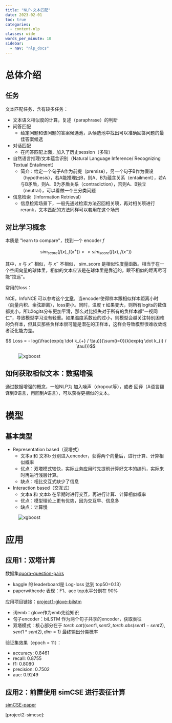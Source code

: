 ```yaml
---
title: "NLP-文本匹配"
date: 2023-02-01
toc: true
categories:
  - content-nlp
classes: wide
words_per_minute: 10
sidebar:
  - nav: "nlp_docs"
---
```


# 总体介绍

## 任务

文本匹配任务，含有较多任务：
- 文本语义相似度的计算，复述（paraphrase）的判断
- 问答匹配
  - 给定问题和该问题的答案候选池，从候选池中找出可以准确回答问题的最佳答案候选
- 对话匹配
  - 在问答匹配上面，加入了历史session（多轮）
- 自然语言推理/文本蕴含识别（Natural Language Inference/ Recognizing Textual Entailment）
  - 简介：给定一个句子A作为前提（premise），另一个句子B作为假设（hypothesis），若A能推理出B，则A、B为蕴含关系（entailment），若A与B矛盾，则A、B为矛盾关系（contradiction），否则A、B独立（neutral），可以看做一个三分类问题
- 信息检索（Information Retrieval）
  - 信息检索场景下，一般先通过检索方法召回相关项，再对相关项进行rerank，文本匹配的方法同样可以套用在这个场景

## 对比学习概念

本质是 "learn to compare"，找到一个 encoder $f$

$$ sim_{score}(f(x), f(x^{+})) >> sim_{score}(f(x), f(x^{-})) $$

其中，$x$ 与 $x^{+}$ 相似，与 $x^{-}$ 不相似， sim_score 是相似性度量函数。相当于在一个空间向量的球体里，相似的文本应该是在球体里是靠近的，跟不相似的距离尽可能"拉远"。

常用的loss：

NCE，InfoNCE 可以参考这个[文章](https://zhuanlan.zhihu.com/p/506544456)，当encoder使得样本跟相似样本距离小时（向量内积、余弦距离），loss更小。同时，温度 $\tau$ 如果变大，则所有logits的数值都变小，所以logits分布更加平滑，那么对比损失对于所有的负样本都"一视同仁"，导致模型学习没有轻重。如果温度系数设的过小，则模型会越关注特别困难的负样本，但其实那些负样本很可能是潜在的正样本，这样会导致模型很难收敛或者泛化能力差。

$$ Loss = - log(\frac{exp(q \dot k_{+} / \tau)}{\sum{i=0}{k}exp(q \dot k_{i} / \tau)})$$

<figure>
  <img src="{{ '/assets/images/nlp-ner1-nce-img1.png' | relative_url }}" alt="xgboost"  class="center" style="max-height:600px; max-width:800px">
</figure>

## 如何获取相似文本：数据增强

通过数据增强的概念，一般NLP为 加入噪声（dropout等），或者 回译（A语言翻译到B语言，再回到A语言），可以获得更相似的文本。

# 模型

## 基本类型

- Representation based（双塔式）
  - 文本a 和 文本b 分别进入encoder，获得两个向量后，进行计算、计算相似概率
  - 优点：双塔模式较快，实际业务应用时先提前计算好文本的编码，实际来时再进行浅层计算。
  - 缺点：相比交互式缺少了信息
- Interaction based（交互式）
  - 文本a 和 文本b 在早期时进行交互，再进行计算、计算相似概率
  - 优点：模型理论上更有优势，因为交互早、信息多
  - 缺点：计算慢

<figure>
  <img src="{{ '/assets/images/nlp-pairlearn-img1.png' | relative_url }}" alt="xgboost"  class="center" style="max-height:600px; max-width:800px">
</figure>

# 应用

## 应用1：双塔计算

数据集[quora-question-pairs]
- kaggle 的 leaderboard是 Log-loss 达到 top50=0.13）
- paperwithcode 表现：F1、acc top水平分别在 90%

应用项目链接：[project1-glove-bilstm] 
- 词emb：glove作为emb先验知识
- 句子encoder：biLSTM 作为两个句子共享的encoder，获取表征
- 双塔模式：核心部分在于 $torch.cat((sent1,sent2,torch.abs(sent1-sent2),sent1*sent2), dim=1)$ 最终输出分类概率

验证集效果（epoch = 11）：
- accuracy: 0.8461
- recall: 0.8755
- f1: 0.8080
- precision: 0.7502
- auc: 0.9249

## 应用2：前置使用 simCSE 进行表征计算

[simCSE-paper]


[blog1]: https://www.zhihu.com/question/31623490/answer/2900998167
[blog2]: https://zhuanlan.zhihu.com/p/357864974
[quora-question-pairs]:https://www.kaggle.com/competitions/quora-question-pairs/overview/evaluation
[simCSE-paper]: https://arxiv.org/abs/2104.08821
[project1-glove-bilstm]: https://github.com/Iven2166/models-learning/blob/main/deep-learning/NLP-models/sentences-pair-relation/quora-ques-1-lstm.ipynb
[project2-simcse]:
